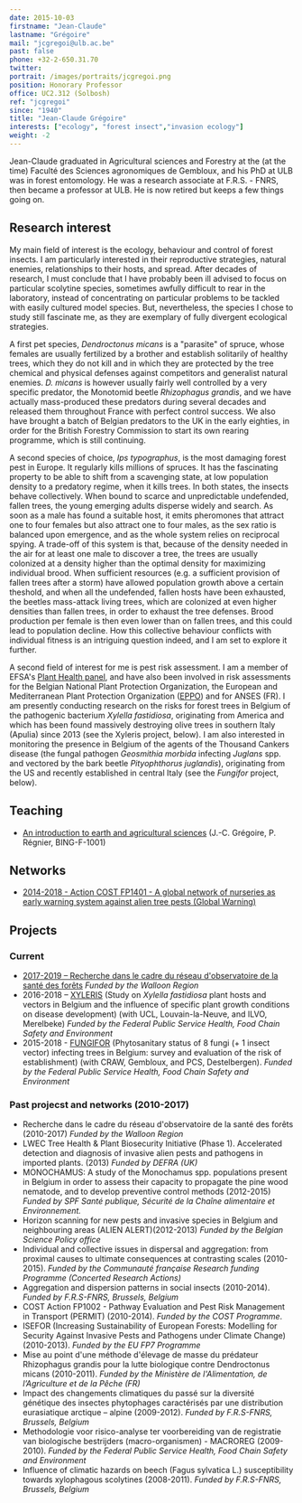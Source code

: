 ```yaml
---
date: 2015-10-03
firstname: "Jean-Claude"
lastname: "Grégoire"
mail: "jcgregoi@ulb.ac.be"
past: false
phone: +32-2-650.31.70
twitter: 
portrait: /images/portraits/jcgregoi.png
position: Honorary Professor
office: UC2.312 (Solbosh)
ref: "jcgregoi"
since: "1940"
title: "Jean-Claude Grégoire"
interests: ["ecology", "forest insect","invasion ecology"]
weight: -2
---
```


Jean-Claude graduated in Agricultural sciences and Forestry at the (at the time) Faculté des Sciences agronomiques de Gembloux, and his PhD at ULB was in forest entomology. He was a research associate at F.R.S. -  FNRS, then became a professor at ULB. He is now retired but keeps a few things going on.

## Research interest

My main field of interest is the ecology, behaviour and control of forest insects. I am particularly interested in their reproductive strategies, natural enemies, relationships to their hosts, and spread. After decades of research, I must conclude that I have probably been ill advised to focus on particular scolytine species, sometimes awfully difficult to rear in the laboratory, instead of concentrating on particular problems to be tackled with easily cultured model species. But, nevertheless, the species I chose to study still fascinate me, as they are exemplary of fully divergent ecological strategies.

A first pet species, *Dendroctonus micans* is a "parasite" of spruce, whose females are usually fertilized by a brother and establish solitarily of healthy trees, which they do not kill and in which they are protected by the tree chemical and physical defenses against competitors and generalist natural enemies. *D. micans* is however usually fairly well controlled by a very specific predator, the Monotomid beetle *Rhizophagus grandis*, and we have actually mass-produced these predators during several decades and released them throughout France with perfect control success. We also have brought a batch of Belgian predators to the UK in the early eighties, in order for the British Forestry Commission to start its own rearing programme, which is still continuing.

A second species of choice, *Ips typographus*, is the most damaging forest pest in Europe. It regularly kills millions of spruces. It has the fascinating property to be able to shift from a scavenging state, at low population density to a predatory regime, when it kills trees. In both states, the insects behave collectively. When bound to scarce and unpredictable undefended, fallen trees, the young emerging adults disperse widely and search. As soon as a male has found a suitable host, it emits pheromones that attract one to four females but also attract one to four males, as the sex ratio is balanced upon emergence, and as the whole system relies on reciprocal spying. A trade-off of this system is that, because of the density needed in the air for at least one male to discover a tree, the trees are usually colonized at a density higher than the optimal density for maximizing individual brood. When sufficient resources (e.g. a sufficient provision of fallen trees after a storm) have allowed population growth above a certain theshold, and when all the undefended, fallen hosts have been exhausted, the beetles mass-attack living trees, which are colonized at even higher densities than fallen trees, in order to exhaust the tree defenses. Brood production per female is then even lower than on fallen trees, and this could lead to population decline. How this collective behaviour conflicts with individual fitness is an intriguing question indeed, and I am set to explore it further.

A second field of interest for me is pest risk assessment. I am a member of EFSA's [Plant Health panel](https://www.efsa.europa.eu/en/topics/topic/plant-health), and have also been involved in risk assessments for the Belgian National Plant Protection Organization, the European and Mediterranean Plant Protection Organization ([EPPO](https://www.eppo.int/)) and for ANSES (FR). I am presently conducting research on the risks for forest trees in Belgium of the pathogenic bacterium *Xylella fastidiosa*, originating from America and which has been found massively destroying olive trees in southern Italy (Apulia) since 2013 (see the Xyleris project, below). I am also interested in monitoring the presence in Belgium of the agents of the Thousand Cankers disease (the fungal pathogen *Geosmithia morbida* infecting *Juglans* spp. and vectored by the bark beetle *Pityophthorus juglandis*), originating from the US and recently established in central Italy (see the *Fungifor* project, below).

## Teaching

 - [An introduction to earth and agricultural sciences](http://banssbfr.ulb.ac.be/PROD_frFR/bzscrse.p_disp_course_detail?cat_term_in=201718&subj_code_in=BING&crse_numb_in=F1001&PPAGE=ESC_PROGCAT_AREREQ&PPROGCODE=BA-IRBI&PAREA=B1-IRBI&PARETERM=201516&PTERM=201718) (J.-C. Grégoire, P. Régnier, BING-F-1001)
 
## Networks

 - [2014-2018 - Action COST FP1401 - A global network of nurseries as early warning system against alien tree pests (Global Warning)](https://www.ibles.pl/en/web/cost/globalwarning)
 
## Projects

### Current  

* [2017-2019 – Recherche dans le cadre du réseau d'observatoire de la santé des forêts](http://owsf.environnement.wallonie.be/fr/index.html?IDC=5636) *Funded by the Walloon Region*  
* 2016-2018 – [XYLERIS](/project/xyleris) (Study on *Xylella fastidiosa* plant hosts and vectors in Belgium and the influence of specific plant growth conditions on disease development) (with UCL, Louvain-la-Neuve, and ILVO, Merelbeke) *Funded by the Federal Public Service Health, Food Chain Safety and Environment*  
* 2015-2018 - [FUNGIFOR](/project/fungiform) (Phytosanitary status of 8 fungi (+ 1 insect vector) infecting trees in Belgium: survey and evaluation of the risk of establishment) (with CRAW, Gembloux, and PCS, Destelbergen). *Funded by the Federal Public Service Health, Food Chain Safety and Environment*
 
### Past projecst and networks (2010-2017)  

* Recherche dans le cadre du réseau d'observatoire de la santé des forêts (2010-2017) *Funded by the Walloon Region*  
* LWEC Tree Health & Plant Biosecurity Initiative (Phase 1). Accelerated detection and diagnosis of invasive alien pests and pathogens in imported plants. (2013) *Funded by DEFRA (UK)*  
* MONOCHAMUS: A study of the Monochamus spp. populations present in Belgium in order to assess their capacity to propagate the pine wood nematode, and to develop preventive control methods (2012-2015) *Funded by SPF Santé publique, Sécurité de la Chaîne alimentaire et Environnement.*  
* Horizon scanning for new pests and invasive species in Belgium and neighbouring areas (ALIEN ALERT)(2012-2013) *Funded by the Belgian Science Policy office*  
* Individual and collective issues in dispersal and aggregation: from proximal causes to ultimate consequences at contrasting scales (2010-2015). *Funded by the Communauté française Research funding Programme (Concerted Research Actions)*  
* Aggregation and dispersion patterns in social insects (2010-2014). *Funded by F.R.S-FNRS, Brussels, Belgium*  
* COST Action FP1002 - Pathway Evaluation and Pest Risk Management in Transport (PERMIT) (2010-2014). *Funded by the COST Programme*.
* ISEFOR (Increasing Sustainability of European Forests: Modelling for Security Against Invasive Pests and Pathogens under Climate Change) (2010-2013). *Funded by the EU FP7 Programme*  
* Mise au point d'une méthode d'élevage de masse du prédateur Rhizophagus grandis pour la lutte biologique contre Dendroctonus micans (2010-2011). *Funded by the Ministère de l'Alimentation, de l’Agriculture et de la Pêche (FR)*  
* Impact des changements climatiques du passé sur la diversité génétique des insectes phytophages caractérisés par une distribution eurasiatique arctique – alpine (2009-2012). *Funded by F.R.S-FNRS, Brussels, Belgium*
* Methodologie voor risico-analyse ter voorbereiding van de registratie van biologische bestrijders (macro-organismen) - MACROREG (2009-2010). *Funded by the Federal Public Service Health, Food Chain Safety and Environment*    
* Influence of climatic hazards on beech (Fagus sylvatica L.) susceptibility towards xylophagous scolytines (2008-2011). *Funded by F.R.S-FNRS, Brussels, Belgium* 


 


 
 
 

 

